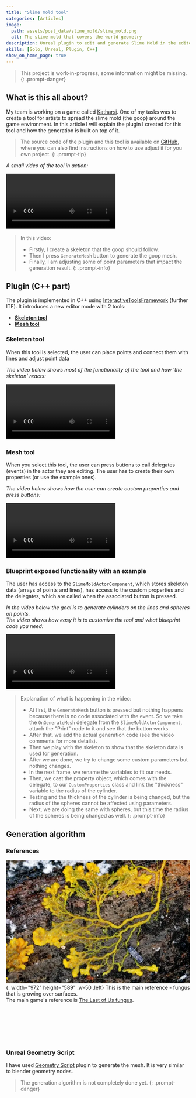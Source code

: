 ```yaml
---
title: "Slime mold tool"
categories: [Articles]
image:
  path: assets/post_data/slime_mold/slime_mold.png
  alt: The slime mold that covers the world geometry
description: Unreal plugin to edit and generate Slime Mold in the editor
skills: [Solo, Unreal, Plugin, C++]
show_on_home_page: true
---
```


> This project is work-in-progress, some information might be missing.
{: .prompt-danger}



## What is this all about?

My team is working on a game called [Katharsi](../Katharsi). One of my tasks was to create a tool for artists to spread the slime mold (the goop) around the game environment. In this article I will explain the plugin I created for this tool and how the generation is built on top of it.

> The source code of the plugin and this tool is available on [<i class="fab fa-github"></i> GitHub](https://github.com/SmailikHappy/SlimeMoldTool), where you can also find instructions on how to use adjust it for you own project.
{: .prompt-tip}


*A small video of the tool in action:*

<video class="w-100" controls>
  <source src="../../assets/post_data/slime_mold/Beta Tool Showcase.mp4" type="video/mp4">
</video>

> In this video:
> - Firstly, I create a skeleton that the goop should follow.
> - Then I press `GenerateMesh` button to generate the goop mesh.
> - Finally, I am adjusting some of point parameters that impact the generation result.
{: .prompt-info}



## Plugin (C++ part)

The plugin is implemented in C++ using [InteractiveToolsFramework](https://www.gradientspace.com/tutorials/2021/01/19/the-interactive-tools-framework-in-ue426) (further ITF). It introduces a new editor mode with 2 tools:

- [**Skeleton tool**](#skeleton-tool)
- [**Mesh tool**](#mesh-tool)

### Skeleton tool

When this tool is selected, the user can place points and connect them with lines and adjust point data

*The video below shows most of the functionality of the tool and how 'the skeleton' reacts:*

<video class="w-100" controls>
  <source src="../../assets/post_data/slime_mold/skeleton_tool_usage.mp4" type="video/mp4">
</video>

### Mesh tool

When you select this tool, the user can press buttons to call delegates (events) in the actor they are editing. The user has to create their own properties (or use the example ones).

*The video below shows how the user can create custom properties and press buttons:*

<video class="w-100" controls>
  <source src="../../assets/post_data/slime_mold/mesh_tool_usage.mp4" type="video/mp4">
</video>

### Blueprint exposed functionality with an example

The user has access to the `SlimeMoldActorComponent`, which stores skeleton data (arrays of points and lines), has access to the custom properties and the delegates, which are called when the associated button is pressed.

*In the video below the goal is to generate cylinders on the lines and spheres on points.*\
*The video shows how easy it is to customize the tool and what blueprint code you need:*

<video class="w-100" controls>
  <source src="../../assets/post_data/slime_mold/full_tool_usage.mp4" type="video/mp4">
</video>

> Explanation of what is happening in the video:
> - At first, the `GenerateMesh` button is pressed but nothing happens because there is no code associated with the event. So we take the `OnGenerateMesh` delegate from the `SlimeMoldActorComponent`, attach the "Print" node to it and see that the button works.
> - After that, we add the actual generation code (see the video comments for more details).
> - Then we play with the skeleton to show that the skeleton data is used for generation.
> - After we are done, we try to change some custom parameters but nothing changes.
> - In the next frame, we rename the variables to fit our needs.
> - Then, we cast the property object, which comes with the delegate, to our `CustomProperties` class and link the "thickness" variable to the radius of the cylinder.
> - Testing and the thickness of the cylinder is being changed, but the radius of the spheres cannot be affected using parameters.
> - Next, we are doing the same with spheres, but this time the radius of the spheres is being changed as well.
{: .prompt-info}



## Generation algorithm

### References

![img](../assets/post_data/slime_mold/reference.png){: width="972" height="589" .w-50 .left}
This is the main reference - fungus that is growing over surfaces.\
The main game's reference is [The Last of Us fungus](https://thelastofus.fandom.com/wiki/Cordyceps_brain_infection).
<br>
<br>
<br>
<br>
<br>
<br>
<br>

### Unreal Geometry Script

I have used [Geometry Script](https://dev.epicgames.com/documentation/en-us/unreal-engine/geometry-scripting-users-guide-in-unreal-engine) plugin to generate the mesh. It is very similar to blender geometry nodes.

> The generation algorithm is not completely done yet.
{: .prompt-danger}


